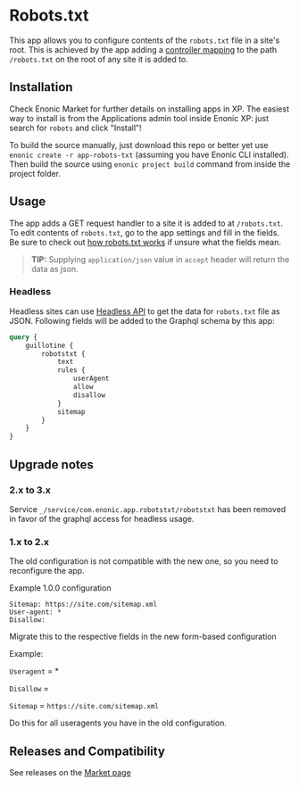 # Robots.txt

This app allows you to configure contents of the `robots.txt` file in a site's root.
This is achieved by the app adding a [controller mapping](https://developer.enonic.com/docs/xp/stable/framework/mappings) to the path `/robots.txt` on the root of any site it is added to.

## Installation

Check Enonic Market for further details on installing apps in XP. The easiest way to install is from the Applications admin tool inside
Enonic XP: just search for `robots` and click "Install"!

To build the source manually, just download this repo or better yet use `enonic create -r app-robots-txt` (assuming you have Enonic CLI installed). Then build the source using `enonic project build` command from inside the project folder.

## Usage

The app adds a GET request handler to a site it is added to at `/robots.txt`.
To edit contents of `robots.txt`, go to the app settings and fill in the fields.
Be sure to check out [how robots.txt works](https://en.wikipedia.org/wiki/Robots_exclusion_standard) if unsure what the fields mean.

> **TIP:** Supplying `application/json` value in `accept` header will return the data as json.

### Headless

Headless sites can use [Headless API](https://market.enonic.com/vendors/enonic/guillotine) to get the data for `robots.txt` file as JSON.
Following fields will be added to the Graphql schema by this app:

```graphql
query {
    guillotine {
        robotstxt {
            text
            rules {
                userAgent
                allow
                disallow
            }
            sitemap
        }
    }
}
```

## Upgrade notes

### 2.x to 3.x

Service `_/service/com.enonic.app.robotstxt/robotstxt` has been removed in favor of the graphql access for headless usage.

### 1.x to 2.x
The old configuration is not compatible with the new one, so you need to reconfigure the app.

Example 1.0.0 configuration
```
Sitemap: https://site.com/sitemap.xml
User-agent: *
Disallow:
```

Migrate this to the respective fields in the new form-based configuration

Example:

`Useragent` = *

`Disallow` = ` `

`Sitemap` = `https://site.com/sitemap.xml`

Do this for all useragents you have in the old configuration.

## Releases and Compatibility

See releases on the [Market page](hhttps://market.enonic.com/vendors/enonic/com.enonic.app.robotstxt)
